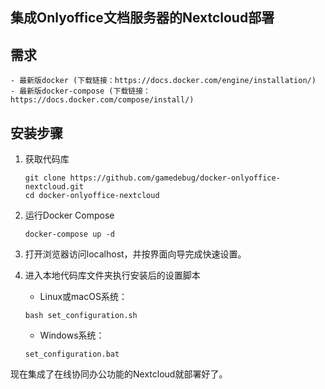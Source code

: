 ## 集成Onlyoffice文档服务器的Nextcloud部署

## 需求
    - 最新版docker (下载链接：https://docs.docker.com/engine/installation/)
    - 最新版docker-compose (下载链接：https://docs.docker.com/compose/install/)

## 安装步骤

1. 获取代码库
    ```
    git clone https://github.com/gamedebug/docker-onlyoffice-nextcloud.git
    cd docker-onlyoffice-nextcloud
    ```
    
2. 运行Docker Compose
    ```
    docker-compose up -d
    ```
    
3. 打开浏览器访问localhost，并按界面向导完成快速设置。
4. 进入本地代码库文件夹执行安装后的设置脚本
    - Linux或macOS系统：
    ```
    bash set_configuration.sh
    ```

    - Windows系统：
    ```
    set_configuration.bat
    ```

现在集成了在线协同办公功能的Nextcloud就部署好了。
